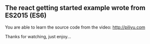 ## The react getting started example wrote from ES2015 (ES6)

You are able to learn the source code from the video: http://piliyu.com

Thanks for watching, just enjoy...
